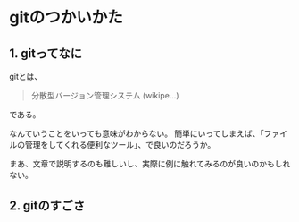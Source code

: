 # gitのつかいかた

## 1. gitってなに
gitとは、
> 分散型バージョン管理システム (wikipe...)

である。

なんていうことをいっても意味がわからない。
簡単にいってしまえば、「ファイルの管理をしてくれる便利なツール」、で良いのだろうか。

まあ、文章で説明するのも難しいし、実際に例に触れてみるのが良いのかもしれない。

## 2. gitのすごさ
